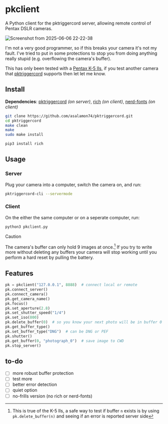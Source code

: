# pkclient
A Python client for the pktriggercord server, allowing remote control of Pentax DSLR cameras.

![Screenshot from 2025-06-06 22-22-38](https://github.com/user-attachments/assets/ea16dd75-bd95-4abf-b697-9579dfe1d321)

I'm not a very good programmer, so if this breaks your camera it's not my fault. I've tried to put in some protections to stop you from doing anything really stupid (e.g. overflowing the camera's buffer).

This has only been tested with a [Pentax K-5 IIs](https://www.pentaxforums.com/camerareviews/pentax-k-5-iis.html), if you test another camera that [pktriggercord](https://github.com/asalamon74/pktriggercord?tab=readme-ov-file#cameras) supports then let let me know.

## Install

**Dependencies**: [pktriggercord](https://github.com/asalamon74/pktriggercord) *(on server)*, [rich](https://github.com/Textualize/rich) *(on client)*, [nerd-fonts](https://github.com/ryanoasis/nerd-fonts) *(on client)*
``` bash
git clone https://github.com/asalamon74/pktriggercord.git
cd pktriggercord
make clean
make
sudo make install
```

``` bash
pip3 install rich
```

## Usage

### Server

Plug your camera into a computer, switch the camera on, and run:

``` bash
pktriggercord-cli --servermode
```

### Client

On the either the same computer or on a seperate computer, run:

``` bash
python3 pkclient.py
```

> [!CAUTION]
> The camera's buffer can only hold 9 images at once.[^1]
> If you try to write more without deleting any buffers your camera will stop working until you perform a hard reset by pulling the battery.

[^1]: This is true of the K-5 IIs, a safe way to test if buffer `n` exists is by using `pk.delete_buffer(n)` and seeing if an error is reported server side

## Features

``` python
pk = pkclient("127.0.0.1", 8888)  # connect local or remote
pk.connect_server()
pk.connect_camera()
pk.get_camera_name()
pk.focus()
pk.set_aperture(2.8)
pk.set_shutter_speed("1/4")
pk.set_iso(800)
pk.delete_buffer(0)  # so you know your next photo will be in buffer 0
pk.get_buffer_type()
pk.set_buffer_type("DNG")  # can be DNG or PEF
pk.shutter()
pk.get_buffer(0, "photograph_0")  # save image to CWD
pk.stop_server()
```

## to-do

- [ ] more robust buffer protection
- [ ] test more
- [ ] better error detection
- [ ] quiet option
- [ ] no-frills version (no rich or nerd-fonts)
